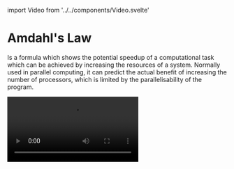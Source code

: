 import Video from '../../components/Video.svelte'

# Amdahl's Law 

Is a formula which shows the potential speedup of a computational task which can be achieved by increasing the resources of a system. Normally used in parallel computing, it can predict the actual benefit of increasing the number of processors, which is limited by the parallelisability of the program.

<Video src="https://drive.google.com/uc?export=download&id=1HQ0vtjjVp0b2YwPJtL7XA8yIjjSBgBRI"/>